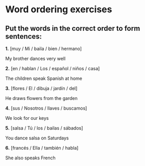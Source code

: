 # Word ordering exercises

## Put the words in the correct order to form sentences:

**1.** [muy / Mi / baila / bien / hermano]

   My brother dances very well

   <div class="answer-line-long"></div>

**2.** [en / hablan / Los / español / niños / casa]

   The children speak Spanish at home

   <div class="answer-line-long"></div>

**3.** [flores / El / dibuja / jardín / del]

   He draws flowers from the garden

   <div class="answer-line-long"></div>

**4.** [sus / Nosotros / llaves / buscamos]

   We look for our keys

   <div class="answer-line-long"></div>

**5.** [salsa / Tú / los / bailas / sábados]

   You dance salsa on Saturdays

   <div class="answer-line-long"></div>

**6.** [francés / Ella / también / habla]

   She also speaks French

   <div class="answer-line-long"></div>